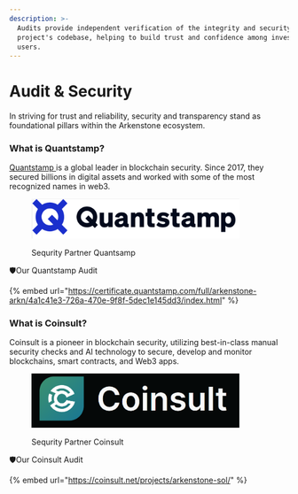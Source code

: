 ```yaml
---
description: >-
  Audits provide independent verification of the integrity and security of a
  project's codebase, helping to build trust and confidence among investors and
  users.
---
```


# Audit & Security

In striving for trust and reliability, security and transparency stand as foundational pillars within the Arkenstone ecosystem.&#x20;



### What is Quantstamp?

[Quantstamp ](https://certificate.quantstamp.com/full/arkenstone-arkn/4a1c41e3-726a-470e-9f8f-5dec1e145dd3/index.html)is a global leader in blockchain security. Since 2017, they secured billions in digital assets and worked with some of the most recognized names in web3.

<figure><img src=".gitbook/assets/quantstamp.png" alt="" width="375"><figcaption><p>Sequrity Partner Quantsamp</p></figcaption></figure>

🛡Our Quantstamp Audit

{% embed url="https://certificate.quantstamp.com/full/arkenstone-arkn/4a1c41e3-726a-470e-9f8f-5dec1e145dd3/index.html" %}



### What is Coinsult?

Coinsult is a pioneer in blockchain security, utilizing best-in-class manual security checks and AI technology to secure, develop and monitor blockchains, smart contracts, and Web3 apps.

<figure><img src=".gitbook/assets/coinsult.png" alt="" width="375"><figcaption><p>Sequrity Partner Coinsult</p></figcaption></figure>

🛡Our Coinsult Audit

{% embed url="https://coinsult.net/projects/arkenstone-sol/" %}

